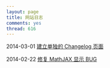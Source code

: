 ```yaml
---
layout: page
title: 网站日志
comments: yes
thread: 616
---
```


2014-03-01 [建立单独的 Changelog 页面](2014-03-01-changlog.html)

2014-02-22 [修复 MathJAX 显示 BUG](2014-02-22-changlog.html)
